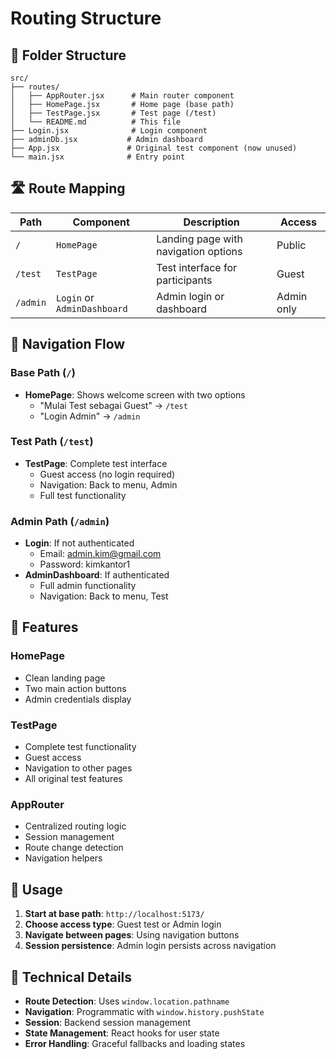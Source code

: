# Routing Structure

## 📁 Folder Structure
```
src/
├── routes/
│   ├── AppRouter.jsx      # Main router component
│   ├── HomePage.jsx       # Home page (base path)
│   ├── TestPage.jsx       # Test page (/test)
│   └── README.md          # This file
├── Login.jsx              # Login component
├── adminDb.jsx           # Admin dashboard
├── App.jsx               # Original test component (now unused)
└── main.jsx              # Entry point
```

## 🛣️ Route Mapping

| Path | Component | Description | Access |
|------|-----------|-------------|---------|
| `/` | `HomePage` | Landing page with navigation options | Public |
| `/test` | `TestPage` | Test interface for participants | Guest |
| `/admin` | `Login` or `AdminDashboard` | Admin login or dashboard | Admin only |

## 🔄 Navigation Flow

### Base Path (`/`)
- **HomePage**: Shows welcome screen with two options
  - "Mulai Test sebagai Guest" → `/test`
  - "Login Admin" → `/admin`

### Test Path (`/test`)
- **TestPage**: Complete test interface
  - Guest access (no login required)
  - Navigation: Back to menu, Admin
  - Full test functionality

### Admin Path (`/admin`)
- **Login**: If not authenticated
  - Email: admin.kim@gmail.com
  - Password: kimkantor1
- **AdminDashboard**: If authenticated
  - Full admin functionality
  - Navigation: Back to menu, Test

## 🚀 Features

### HomePage
- Clean landing page
- Two main action buttons
- Admin credentials display

### TestPage
- Complete test functionality
- Guest access
- Navigation to other pages
- All original test features

### AppRouter
- Centralized routing logic
- Session management
- Route change detection
- Navigation helpers

## 📝 Usage

1. **Start at base path**: `http://localhost:5173/`
2. **Choose access type**: Guest test or Admin login
3. **Navigate between pages**: Using navigation buttons
4. **Session persistence**: Admin login persists across navigation

## 🔧 Technical Details

- **Route Detection**: Uses `window.location.pathname`
- **Navigation**: Programmatic with `window.history.pushState`
- **Session**: Backend session management
- **State Management**: React hooks for user state
- **Error Handling**: Graceful fallbacks and loading states

